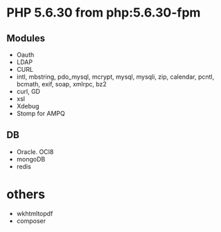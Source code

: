 PHP 5.6.30 from php:5.6.30-fpm
==============================


## Modules
- Oauth
- LDAP
- CURL
- intl, mbstring, pdo_mysql, mcrypt, mysql, mysqli, zip, calendar, pcntl, bcmath, exif, soap, xmlrpc, bz2
- curl, GD
- xsl
- Xdebug
- Stomp for AMPQ

## DB

- Oracle. OCI8 
- mongoDB 
- redis

# others

- wkhtmltopdf
- composer
